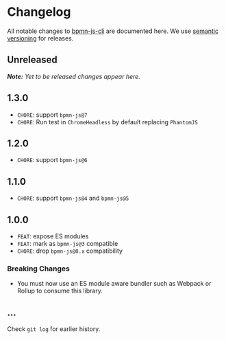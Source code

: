 # Changelog

All notable changes to [bpmn-js-cli](https://github.com/bpmn-io/bpmn-js-cli) are documented here. We use [semantic versioning](http://semver.org/) for releases.

## Unreleased

___Note:__ Yet to be released changes appear here._

## 1.3.0

* `CHORE`: support `bpmn-js@7`
* `CHORE`: Run test in `ChromeHeadless` by default replacing `PhantomJS`

## 1.2.0

* `CHORE`: support `bpmn-js@6`

## 1.1.0

* `CHORE`: support `bpmn-js@4` and `bpmn-js@5`

## 1.0.0

* `FEAT`: expose ES modules
* `FEAT`: mark as `bpmn-js@3` compatible
* `CHORE`: drop `bpmn-js@0.x` compatibility

### Breaking Changes

* You must now use an ES module aware bundler such as Webpack or Rollup to consume this library.

## ...

Check `git log` for earlier history.
